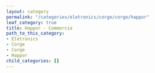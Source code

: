 ```yaml
---
layout: category
permalink: "/categories/eletronics/corge/corge/happor"
leaf_category: true
title: Happor - Commercia
path_to_this_category:
- Eletronics
- Corge
- Corge
- Happor
child_categories: []
---
```

